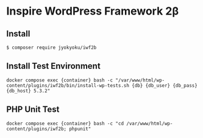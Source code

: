 # Inspire WordPress Framework 2β

## Install
```
$ composer require jyokyoku/iwf2b
```

## Install Test Environment
```shell
docker compose exec {container} bash -c "/var/www/html/wp-content/plugins/iwf2b/bin/install-wp-tests.sh {db} {db_user} {db_pass} {db_host} 5.3.2"
```

## PHP Unit Test
```shell
docker compose exec {container} bash -c "cd /var/www/html/wp-content/plugins/iwf2b; phpunit"
```
